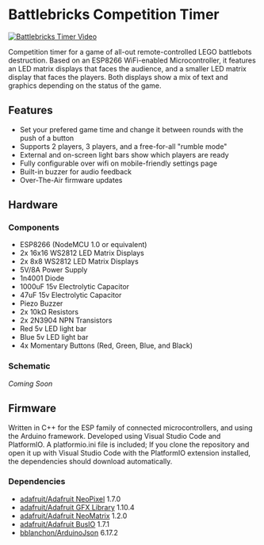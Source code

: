 # Battlebricks Competition Timer

[![Battlebricks Timer Video](https://raw.githubusercontent.com/silviu-toderita/battlebricks_timer/main/docs/video_thumb.jpg)](https://www.youtube.com/watch?v=O_XwcW9traM "Battlebricks Timer Overview")

Competition timer for a game of all-out remote-controlled LEGO battlebots destruction. Based on an ESP8266 WiFi-enabled Microcontroller, it features an LED matrix displays that faces the audience, and a smaller LED matrix display that faces the players. Both displays show a mix of text and graphics depending on the status of the game. 

## Features
- Set your prefered game time and change it between rounds with the push of a button
- Supports 2 players, 3 players, and a free-for-all "rumble mode"
- External and on-screen light bars show which players are ready
- Fully configurable over wifi on mobile-friendly settings page
- Built-in buzzer for audio feedback
- Over-The-Air firmware updates

## Hardware

### Components
- ESP8266 (NodeMCU 1.0 or equivalent)
- 2x 16x16 WS2812 LED Matrix Displays
- 2x 8x8 WS2812 LED Matrix Displays
- 5V/8A Power Supply
- 1n4001 Diode
- 1000uF 15v Electrolytic Capacitor
- 47uF 15v Electrolytic Capacitor
- Piezo Buzzer
- 2x 10kΩ Resistors
- 2x 2N3904 NPN Transistors
- Red 5v LED light bar
- Blue 5v LED light bar
- 4x Momentary Buttons (Red, Green, Blue, and Black)

### Schematic

*Coming Soon*


## Firmware

Written in C++ for the ESP family of connected microcontrollers, and using the Arduino framework. Developed using Visual Studio Code and PlatformIO. A platformio.ini file is included; If you clone the repository and open it up with Visual Studio Code with the PlatformIO extension installed, the dependencies should download automatically. 

### Dependencies
- [adafruit/Adafruit NeoPixel](https://github.com/adafruit/Adafruit_NeoPixel) 1.7.0
- [adafruit/Adafruit GFX Library](https://github.com/adafruit/Adafruit-GFX-Library) 1.10.4
- [adafruit/Adafruit NeoMatrix](https://github.com/adafruit/Adafruit_NeoMatrix) 1.2.0
- [adafruit/Adafruit BusIO](https://github.com/adafruit/Adafruit_BusIO) 1.7.1
- [bblanchon/ArduinoJson](https://github.com/bblanchon/ArduinoJson) 6.17.2
